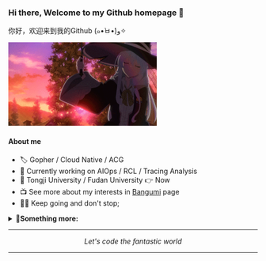 <!--
**kagaya85/kagaya85** is a ✨ _special_ ✨ repository because its `README.md` (this file) appears on your GitHub profile.

Here are some ideas to get you started:

- 🔭 I’m currently working on ...
- 🌱 I’m currently learning ...
- 👯 I’m looking to collaborate on ...
- 🤔 I’m looking for help with ...
- 💬 Ask me about ...
- 📫 How to reach me: ...
- 😄 Pronouns: ...
- ⚡ Fun fact: ...
-->

### Hi there, Welcome to my Github homepage 👋

你好，欢迎来到我的Github (๑•̀ㅂ•́)و✧

<img src="img/irena.gif" width="300" />

#### About me

- 🏷️ Gopher / Cloud Native / ACG
- 🔭 Currently working on AIOps / RCL / Tracing Analysis
- 🏫 Tongji University / Fudan University 👉 Now
- 📺 See more about my interests in [Bangumi](https://bangumi.tv/user/kagaya85) page
- 🏃‍♂️ Keep going and don't stop;

<details>
    <summary><b>🌈Something more:</b></summary>
    <br>

<p aligin="center">
    <img align="center" src="https://github-readme-stats.vercel.app/api/top-langs/?username=kagaya85&hide_langs_below=1&theme=default&line_height=27&layout=compact"/>
    <img align="center" src="https://github-readme-stats.vercel.app/api?username=kagaya85&show_icons=true&hide_border=true&icon_color=586069">
</p>

#### Working with

<p align="center">
    <img src="https://raw.githubusercontent.com/devicons/devicon/master/icons/go/go-original.svg" alt="go" width="40" height="40"/>
    <img src="https://raw.githubusercontent.com/devicons/devicon/master/icons/docker/docker-original-wordmark.svg" alt="docker" width="40" height="40"/>
    <img src="https://raw.githubusercontent.com/devicons/devicon/master/icons/kubernetes/kubernetes-plain.svg" alt="kubernetes" width="40" height="40"/>
    <img src="https://raw.githubusercontent.com/devicons/devicon/master/icons/java/java-original.svg" alt="rust" width="40" height="40"/>
</p>

#### Interested in

<p align="center">
    <img src="https://raw.githubusercontent.com/devicons/devicon/master/icons/linux/linux-original.svg" alt="rust" width="40" height="40"/>
    <img src="https://raw.githubusercontent.com/devicons/devicon/master/icons/rust/rust-plain.svg" alt="rust" width="40" height="40"/>
</p>

#### Something may use

<p align="center">
    <img src="https://raw.githubusercontent.com/devicons/devicon/master/icons/vuejs/vuejs-original.svg" alt="vuejs" width="40" height="40"/>
    <img src="https://raw.githubusercontent.com/devicons/devicon/master/icons/javascript/javascript-original.svg" alt="javascript" width="40" height="40"/>
    <img src="https://raw.githubusercontent.com/devicons/devicon/master/icons/python/python-original.svg" alt="python" width="40" height="40"/>
</p>

</details>

---

<p align="center">
    <i>Let's code the fantastic world</i>
</p>

<p align="center">
    <a href="https://jwenjian-visitor-badge-5.glitch.me/badge?page_id=kagaya85.kagaya85"></a>
</p>

---
